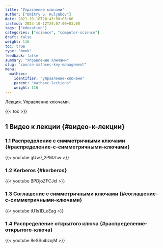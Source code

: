 ```yaml
---
title: "Управление ключами"
author: ["Dmitry S. Kulyabov"]
date: 2021-10-18T20:43:00+03:00
lastmod: 2023-10-12T20:07:00+03:00
tags: ["education"]
categories: ["science", "computer-science"]
draft: false
weight: 116
toc: true
type: "book"
feedback: false
summary: "Управление ключами"
slug: "course-mathsec-key-management"
menu:
  mathsec:
    identifier: "управление-ключами"
    parent: "mathsec-lections"
    weight: 116
---
```


Лекция. Управление ключами.

<!--more-->

{{< toc >}}


## <span class="section-num">1</span> Видео к лекции {#видео-к-лекции}


### <span class="section-num">1.1</span> Распределение с симметричными ключами {#распределение-с-симметричными-ключами}

{{< youtube gUw7_2PMzhw >}}


### <span class="section-num">1.2</span> Kerberos {#kerberos}

{{< youtube BPDjoZFCJxI >}}


### <span class="section-num">1.3</span> Соглашение с симметричными ключами {#соглашение-с-симметричными-ключами}

{{< youtube tU1s1D_oEag >}}


### <span class="section-num">1.4</span> Распределение открытого ключа {#распределение-открытого-ключа}

{{< youtube 8eSSuibzojM >}}
